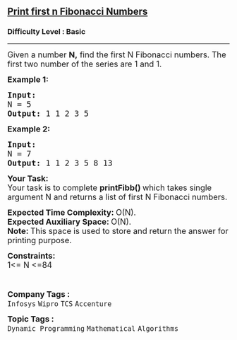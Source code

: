 <h2><a href="https://practice.geeksforgeeks.org/problems/print-first-n-fibonacci-numbers1002/1?page=1&status[]=solved&category[]=Dynamic%20Programming&sortBy=submissions">Print first n Fibonacci Numbers</a></h2><h3>Difficulty Level : Basic</h3><hr><div class="problems_problem_content__Xm_eO"><p><span style="font-size:18px">Given a number <strong>N,</strong> find the first N Fibonacci numbers. The first two number of the series are 1 and 1.</span></p>

<p><strong><span style="font-size:18px">Example 1:</span></strong></p>

<pre><strong><span style="font-size:18px">Input:
</span></strong><span style="font-size:18px">N = 5
<strong>Output: </strong>1 1 2 3 5<strong>
</strong></span></pre>

<p><strong><span style="font-size:18px">Example 2:</span></strong></p>

<pre><strong><span style="font-size:18px">Input:
</span></strong><span style="font-size:18px">N = 7
<strong>Output: </strong>1 1 2 3 5 8 13</span></pre>

<p><strong><span style="font-size:18px">Your Task:</span></strong><br>
<span style="font-size:18px">Your task is to complete <strong>printFibb() </strong>which takes single argument N and&nbsp;returns a list of first N&nbsp;Fibonacci numbers.</span></p>

<p><span style="font-size:18px"><strong>Expected Time Complexity:&nbsp;</strong>O(N).<br>
<strong>Expected Auxiliary Space:&nbsp;</strong>O(N).<br>
<strong>Note:&nbsp;</strong>This space is used to store and return the answer for printing purpose.</span></p>

<p><span style="font-size:18px"><strong>Constraints:</strong></span><br>
<span style="font-size:18px">1&lt;= N &lt;=84</span></p>

<p>&nbsp;</p>
</div><p><span style=font-size:18px><strong>Company Tags : </strong><br><code>Infosys</code>&nbsp;<code>Wipro</code>&nbsp;<code>TCS</code>&nbsp;<code>Accenture</code>&nbsp;<br><p><span style=font-size:18px><strong>Topic Tags : </strong><br><code>Dynamic Programming</code>&nbsp;<code>Mathematical</code>&nbsp;<code>Algorithms</code>&nbsp;